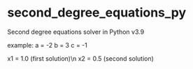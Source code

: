 # second_degree_equations_py
Second degree equations solver in Python v3.9

example: 
  a = -2
  b = 3
  c = -1 
  
  x1 = 1.0 (first solution)\n
  x2 = 0.5 (second solution)
